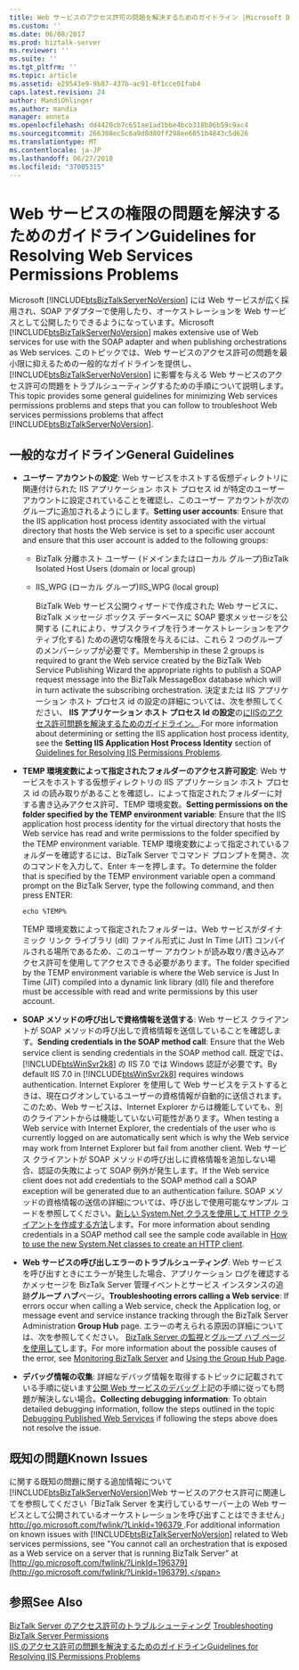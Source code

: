 ```yaml
---
title: Web サービスのアクセス許可の問題を解決するためのガイドライン |Microsoft Docs
ms.custom: ''
ms.date: 06/08/2017
ms.prod: biztalk-server
ms.reviewer: ''
ms.suite: ''
ms.tgt_pltfrm: ''
ms.topic: article
ms.assetid: e29543e9-9b87-437b-ac91-8f1cce01fab4
caps.latest.revision: 24
author: MandiOhlinger
ms.author: mandia
manager: anneta
ms.openlocfilehash: dd4420cb7c651ae1ad1bbe4bcb318b86b59c9ac4
ms.sourcegitcommit: 266308ec5c6a9d8d80ff298ee6051b4843c5d626
ms.translationtype: MT
ms.contentlocale: ja-JP
ms.lasthandoff: 06/27/2018
ms.locfileid: "37005315"
---
```

# <a name="guidelines-for-resolving-web-services-permissions-problems"></a><span data-ttu-id="78bec-102">Web サービスの権限の問題を解決するためのガイドライン</span><span class="sxs-lookup"><span data-stu-id="78bec-102">Guidelines for Resolving Web Services Permissions Problems</span></span>
<span data-ttu-id="78bec-103">Microsoft [!INCLUDE[btsBizTalkServerNoVersion](../includes/btsbiztalkservernoversion-md.md)] には Web サービスが広く採用され、SOAP アダプターで使用したり、オーケストレーションを Web サービスとして公開したりできるようになっています。</span><span class="sxs-lookup"><span data-stu-id="78bec-103">Microsoft [!INCLUDE[btsBizTalkServerNoVersion](../includes/btsbiztalkservernoversion-md.md)] makes extensive use of Web services for use with the SOAP adapter and when publishing orchestrations as Web services.</span></span> <span data-ttu-id="78bec-104">このトピックでは、Web サービスのアクセス許可の問題を最小限に抑えるための一般的なガイドラインを提供し、[!INCLUDE[btsBizTalkServerNoVersion](../includes/btsbiztalkservernoversion-md.md)] に影響を与える Web サービスのアクセス許可の問題をトラブルシューティングするための手順について説明します。</span><span class="sxs-lookup"><span data-stu-id="78bec-104">This topic provides some general guidelines for minimizing Web services permissions problems and steps that you can follow to troubleshoot Web services permissions problems that affect [!INCLUDE[btsBizTalkServerNoVersion](../includes/btsbiztalkservernoversion-md.md)].</span></span>  
  
## <a name="general-guidelines"></a><span data-ttu-id="78bec-105">一般的なガイドライン</span><span class="sxs-lookup"><span data-stu-id="78bec-105">General Guidelines</span></span>  
  
- <span data-ttu-id="78bec-106">**ユーザー アカウントの設定**: Web サービスをホストする仮想ディレクトリに関連付けられた IIS アプリケーション ホスト プロセス id が特定のユーザー アカウントに設定されていることを確認し、このユーザー アカウントが次のグループに追加されるようにします。</span><span class="sxs-lookup"><span data-stu-id="78bec-106">**Setting user accounts**: Ensure that the IIS application host process identity associated with the virtual directory that hosts the Web service is set to a specific user account and ensure that this user account is added to the following groups:</span></span>  
  
  - <span data-ttu-id="78bec-107">BizTalk 分離ホスト ユーザー (ドメインまたはローカル グループ)</span><span class="sxs-lookup"><span data-stu-id="78bec-107">BizTalk Isolated Host Users (domain or local group)</span></span>  
  
  - <span data-ttu-id="78bec-108">IIS_WPG (ローカル グループ)</span><span class="sxs-lookup"><span data-stu-id="78bec-108">IIS_WPG (local group)</span></span>  
  
    <span data-ttu-id="78bec-109">BizTalk Web サービス公開ウィザードで作成された Web サービスに、BizTalk メッセージ ボックス データベースに SOAP 要求メッセージを公開する (これにより、サブスクライブを行うオーケストレーションをアクティブ化する) ための適切な権限を与えるには、これら 2 つのグループのメンバーシップが必要です。</span><span class="sxs-lookup"><span data-stu-id="78bec-109">Membership in these 2 groups is required to grant the Web service created by the BizTalk Web Service Publishing Wizard the appropriate rights to publish a SOAP request message into the BizTalk MessageBox database which will in turn activate the subscribing orchestration.</span></span> <span data-ttu-id="78bec-110">決定または IIS アプリケーション ホスト プロセス id の設定の詳細については、次を参照してください、 **IIS アプリケーション ホスト プロセス Id の設定**の[にIISのアクセス許可問題を解決するためのガイドライン。](../core/guidelines-for-resolving-iis-permissions-problems.md).</span><span class="sxs-lookup"><span data-stu-id="78bec-110">For more information about determining or setting the IIS application host process identity, see the **Setting IIS Application Host Process Identity** section of [Guidelines for Resolving IIS Permissions Problems](../core/guidelines-for-resolving-iis-permissions-problems.md).</span></span>  
  
- <span data-ttu-id="78bec-111">**TEMP 環境変数によって指定されたフォルダーのアクセス許可設定**: Web サービスをホストする仮想ディレクトリの IIS アプリケーション ホスト プロセス id の読み取りがあることを確認し、によって指定されたフォルダーに対する書き込みアクセス許可、TEMP 環境変数。</span><span class="sxs-lookup"><span data-stu-id="78bec-111">**Setting permissions on the folder specified by the TEMP environment variable**: Ensure that the IIS application host process identity for the virtual directory that hosts the Web service has read and write permissions to the folder specified by the TEMP environment variable.</span></span> <span data-ttu-id="78bec-112">TEMP 環境変数によって指定されているフォルダーを確認するには、BizTalk Server でコマンド プロンプトを開き、次のコマンドを入力して、Enter キーを押します。</span><span class="sxs-lookup"><span data-stu-id="78bec-112">To determine the folder that is specified by the TEMP environment variable open a command prompt on the BizTalk Server, type the following command, and then press ENTER:</span></span>  
  
  ```  
  echo %TEMP%  
  ```  
  
   <span data-ttu-id="78bec-113">TEMP 環境変数によって指定されたフォルダーは、Web サービスがダイナミック リンク ライブラリ (dll) ファイル形式に Just In Time (JIT) コンパイルされる場所であるため、このユーザー アカウントが読み取り/書き込みアクセス許可を使用してアクセスできる必要があります。</span><span class="sxs-lookup"><span data-stu-id="78bec-113">The folder specified by the TEMP environment variable is where the Web service is Just In Time (JIT) compiled into a dynamic link library (dll) file and therefore must be accessible with read and write permissions by this user account.</span></span>  
  
- <span data-ttu-id="78bec-114">**SOAP メソッドの呼び出しで資格情報を送信する**: Web サービス クライアントが SOAP メソッドの呼び出しで資格情報を送信していることを確認します。</span><span class="sxs-lookup"><span data-stu-id="78bec-114">**Sending credentials in the SOAP method call**: Ensure that the Web service client is sending credentials in the SOAP method call.</span></span> <span data-ttu-id="78bec-115">既定では、[!INCLUDE[btsWinSvr2k8](../includes/btswinsvr2k8-md.md)] の IIS 7.0 では Windows 認証が必要です。</span><span class="sxs-lookup"><span data-stu-id="78bec-115">By default IIS 7.0 in [!INCLUDE[btsWinSvr2k8](../includes/btswinsvr2k8-md.md)] requires windows authentication.</span></span> <span data-ttu-id="78bec-116">Internet Explorer を使用して Web サービスをテストするときは、現在ログオンしているユーザーの資格情報が自動的に送信されます。このため、Web サービスは、Internet Explorer からは機能していても、別のクライアントからは機能していない可能性があります。</span><span class="sxs-lookup"><span data-stu-id="78bec-116">When testing a Web service with Internet Explorer, the credentials of the user who is currently logged on are automatically sent which is why the Web service may work from Internet Explorer but fail from another client.</span></span> <span data-ttu-id="78bec-117">Web サービス クライアントが SOAP メソッドの呼び出しに資格情報を追加しない場合、認証の失敗によって SOAP 例外が発生します。</span><span class="sxs-lookup"><span data-stu-id="78bec-117">If the Web service client does not add credentials to the SOAP method call a SOAP exception will be generated due to an authentication failure.</span></span> <span data-ttu-id="78bec-118">SOAP メソッドの資格情報の送信の詳細については、呼び出しで使用可能なサンプル コードを参照してください。[新しい System.Net クラスを使用して HTTP クライアントを作成する方法](http://support.microsoft.com/kb/303436)します。</span><span class="sxs-lookup"><span data-stu-id="78bec-118">For more information about sending credentials in a SOAP method call see the sample code available in [How to use the new System.Net classes to create an HTTP client](http://support.microsoft.com/kb/303436).</span></span>  
  
- <span data-ttu-id="78bec-119">**Web サービスの呼び出しエラーのトラブルシューティング**: Web サービスを呼び出すときにエラーが発生した場合、アプリケーション ログを確認するかメッセージを BizTalk Server 管理イベントとサービス インスタンスの追跡**グループ ハブ**ページ。</span><span class="sxs-lookup"><span data-stu-id="78bec-119">**Troubleshooting errors calling a Web service**: If errors occur when calling a Web service, check the Application log, or message event and service instance tracking through the BizTalk Server Administration **Group Hub** page.</span></span> <span data-ttu-id="78bec-120">エラーの考えられる原因の詳細については、次を参照してください。 [BizTalk Server の監視](../core/monitoring-biztalk-server.md)と[グループ ハブ ページを使用して](../core/using-the-group-hub-page.md)します。</span><span class="sxs-lookup"><span data-stu-id="78bec-120">For more information about the possible causes of the error, see [Monitoring BizTalk Server](../core/monitoring-biztalk-server.md) and [Using the Group Hub Page](../core/using-the-group-hub-page.md).</span></span>  
  
- <span data-ttu-id="78bec-121">**デバッグ情報の収集**: 詳細なデバッグ情報を取得するトピックに記載されている手順に従います[公開 Web サービスのデバッグ](../core/debugging-published-web-services.md)上記の手順に従っても問題が解決しない場合。</span><span class="sxs-lookup"><span data-stu-id="78bec-121">**Collecting debugging information**: To obtain detailed debugging information, follow the steps outlined in the topic [Debugging Published Web Services](../core/debugging-published-web-services.md) if following the steps above does not resolve the issue.</span></span>  
  
## <a name="known-issues"></a><span data-ttu-id="78bec-122">既知の問題</span><span class="sxs-lookup"><span data-stu-id="78bec-122">Known Issues</span></span>  
 <span data-ttu-id="78bec-123">に関する既知の問題に関する追加情報について[!INCLUDE[btsBizTalkServerNoVersion](../includes/btsbiztalkservernoversion-md.md)]Web サービスのアクセス許可に関連してを参照してください「BizTalk Server を実行しているサーバー上の Web サービスとして公開されているオーケストレーションを呼び出すことはできません」 [ http://go.microsoft.com/fwlink/?LinkId=196379 ](http://go.microsoft.com/fwlink/?LinkId=196379).</span><span class="sxs-lookup"><span data-stu-id="78bec-123">For additional information on known issues with [!INCLUDE[btsBizTalkServerNoVersion](../includes/btsbiztalkservernoversion-md.md)] related to Web services permissions, see "You cannot call an orchestration that is exposed as a Web service on a server that is running BizTalk Server" at [http://go.microsoft.com/fwlink/?LinkId=196379](http://go.microsoft.com/fwlink/?LinkId=196379).</span></span>  
  
## <a name="see-also"></a><span data-ttu-id="78bec-124">参照</span><span class="sxs-lookup"><span data-stu-id="78bec-124">See Also</span></span>  
 <span data-ttu-id="78bec-125">[BizTalk Server のアクセス許可のトラブルシューティング](../core/troubleshooting-biztalk-server-permissions.md) </span><span class="sxs-lookup"><span data-stu-id="78bec-125">[Troubleshooting BizTalk Server Permissions](../core/troubleshooting-biztalk-server-permissions.md) </span></span>  
 [<span data-ttu-id="78bec-126">IIS のアクセス許可の問題を解決するためのガイドライン</span><span class="sxs-lookup"><span data-stu-id="78bec-126">Guidelines for Resolving IIS Permissions Problems</span></span>](../core/guidelines-for-resolving-iis-permissions-problems.md)